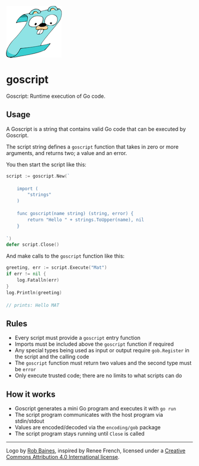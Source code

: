 ![Goscript logo by Rob Baines](goscript-logo-small.png)

# goscript

Goscript: Runtime execution of Go code.

## Usage

A Goscript is a string that contains valid Go code that can be executed by Goscript.

The script string defines a `goscript` function that takes in zero or more
arguments, and returns two; a value and an error.

You then start the script like this:

```go
script := goscript.New(`
	
	import (
		"strings"
	)
	
	func goscript(name string) (string, error) {
		return "Hello " + strings.ToUpper(name), nil
	}
	
`)
defer script.Close()
```

And make calls to the `goscript` function like this:

```go
greeting, err := script.Execute("Mat")
if err != nil {
	log.Fatalln(err)
}
log.Println(greeting)

// prints: Hello MAT
```

## Rules

* Every script must provide a `goscript` entry function
* Imports must be included above the `goscript` function if required
* Any special types being used as input or output require `gob.Register` in the script and the calling code
* The `goscript` function must return two values and the second type must be `error`
* Only execute trusted code; there are no limits to what scripts can do

## How it works

* Goscript generates a mini Go program and executes it with `go run`
* The script program communicates with the host program via stdin/stdout
* Values are encoded/decoded via the `encoding/gob` package
* The script program stays running until `Close` is called

---

Logo by [Rob Baines](https://twitter.com/telecoda), inspired by Renee French, licensed under a [Creative Commons Attribution 4.0 International license](https://creativecommons.org/licenses/by/4.0/).